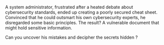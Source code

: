 A system administrator, frustrated after a heated debate about cybersecurity standards, ended up creating a poorly secured cheat sheet. Convinced that he could outsmart his own cybersecurity experts, he disregarded some basic principles. The result? A vulnerable document that might hold sensitive information. 

Can you uncover his mistakes and decipher the secrets hidden ?